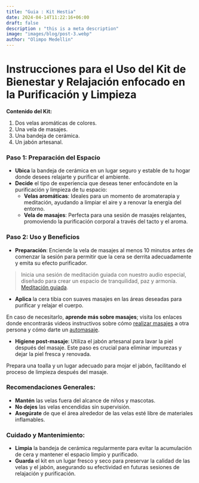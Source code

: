 ```yaml
---
title: "Guia : Kit Hestia"
date: 2024-04-14T11:22:16+06:00
draft: false
description : "this is a meta description"
image: "images/blog/post-3.webp"
author: "Olimpo Medellin"
---
```


# Instrucciones para el Uso del Kit de Bienestar y Relajación enfocado en la Purificación y Limpieza

**Contenido del Kit:**
1. Dos velas aromáticas de colores.
2. Una vela de masajes.
3. Una bandeja de cerámica.
4. Un jabón artesanal.

### Paso 1: Preparación del Espacio
- **Ubica** la bandeja de cerámica en un lugar seguro y estable de tu hogar donde desees relajarte y purificar el ambiente.
- **Decide** el tipo de experiencia que deseas tener enfocándote en la purificación y limpieza de tu espacio:
  - **Velas aromáticas**: Ideales para un momento de aromaterapia y meditación, ayudando a limpiar el aire y a renovar la energía del entorno.
  - **Vela de masajes**: Perfecta para una sesión de masajes relajantes, promoviendo la purificación corporal a través del tacto y el aroma.

### Paso 2: Uso y Beneficios
- **Preparación**: Enciende la vela de masajes al menos 10 minutos antes de comenzar la sesión para permitir que la cera se derrita adecuadamente y emita su efecto purificador.

> Inicia una sesión de meditación guiada con nuestro audio especial, diseñado para crear un espacio de tranquilidad, paz y armonía. [Meditación guiada](https://www.youtube.com/watch?v=4E4xl87Dcr8&t=17s).

- **Aplica** la cera tibia con suaves masajes en las áreas deseadas para purificar y relajar el cuerpo.

En caso de necesitarlo, **aprende más sobre masajes**; visita los enlaces donde encontrarás videos instructivos sobre cómo [realizar masajes](#) a otra persona y cómo darte un [automasaje](#).

- **Higiene post-masaje**: Utiliza el jabón artesanal para lavar la piel después del masaje. Este paso es crucial para eliminar impurezas y dejar la piel fresca y renovada.

Prepara una toalla y un lugar adecuado para mojar el jabón, facilitando el proceso de limpieza después del masaje.

### Recomendaciones Generales:
- **Mantén** las velas fuera del alcance de niños y mascotas.
- **No dejes** las velas encendidas sin supervisión.
- **Asegúrate** de que el área alrededor de las velas esté libre de materiales inflamables.

### Cuidado y Mantenimiento:
- **Limpia** la bandeja de cerámica regularmente para evitar la acumulación de cera y mantener el espacio limpio y purificado.
- **Guarda** el kit en un lugar fresco y seco para preservar la calidad de las velas y el jabón, asegurando su efectividad en futuras sesiones de relajación y purificación.
